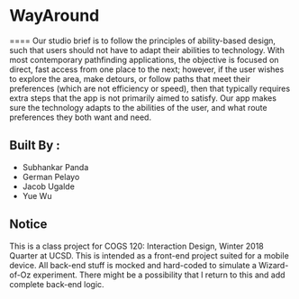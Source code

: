 # WayAround
====
Our studio brief is to follow the principles of ability-based design, such that users should not have to adapt their abilities to technology. With most contemporary pathfinding applications, the objective is focused on direct, fast access from one place to the next; however, if the user wishes to explore the area, make detours, or follow paths that meet their preferences (which are not efficiency or speed), then that typically requires extra steps that the app is not primarily aimed to satisfy. Our app makes sure the technology adapts to the abilities of the user, and what route preferences they both want and need.

## Built By : 
- Subhankar Panda
- German Pelayo
- Jacob Ugalde
- Yue Wu
## Notice
This is a class project for COGS 120: Interaction Design, Winter 2018 Quarter at UCSD. This is intended as a front-end project suited for a mobile device. All back-end stuff is mocked and hard-coded to simulate a Wizard-of-Oz experiment. There might be a possibility that I return to this and add complete back-end logic.
